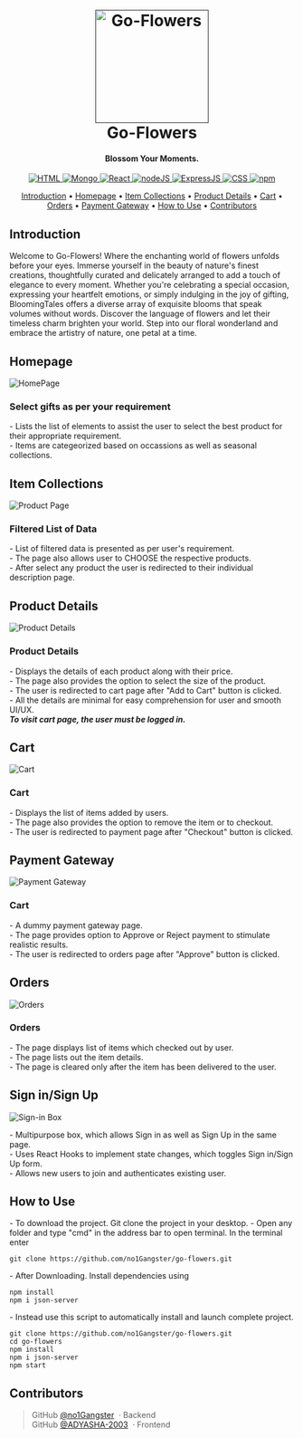 <h1 align="center">
  <br>
  <a href=""><img src="./public/go-flowers.png" alt="Go-Flowers" width="200"></a>
  <br>
  Go-Flowers
  <br>
</h1>

<h4 align="center">Blossom Your Moments.</h4>


<div align="center">
    <a href = "https://en.wikipedia.org/wiki/HTML">
        <img src = "https://img.shields.io/badge/HTML-HTML5-orange" alt = "HTML" />
    </a>
    <a href = "https://en.wikipedia.org/wiki/MongoDB">
        <img src = "https://img.shields.io/badge/mongo-DB-09934e" alt = "Mongo" />
    </a>
    <a href = "https://en.wikipedia.org/wiki/React_(software)">
        <img src = "https://img.shields.io/badge/React-JS-50e4fe" alt = "React" />
    </a>
    <a href = "https://en.wikipedia.org/wiki/Node.js">
        <img src = "https://img.shields.io/badge/node-JS-8bc500" alt = "nodeJS" />
    </a>
    <a href = "https://en.wikipedia.org/wiki/Express.js">
        <img src = "https://img.shields.io/badge/Express-JS-f3e024" alt = "ExpressJS" />
    </a>
    <a href = "https://en.wikipedia.org/wiki/CSS">
        <img src = "https://img.shields.io/badge/CSS-CSS3-blue" alt = "CSS" />
    </a>
    <a href = "https://en.wikipedia.org/wiki/Npm">
        <img src = "https://img.shields.io/badge/npm-9.7.2-red" alt = "npm" />
    </a>
</div>

<p align="center">
  <a href="#introduction">Introduction</a> •
  <a href="#homepage">Homepage</a> •
  <a href="#item-collections">Item Collections</a> •
  <a href="#product-details">Product Details</a> •
  <a href="#cart">Cart</a> •
  <a href="#orders">Orders</a> •
  <a href="#payment">Payment Gateway</a> •
  <a href="#how-to-use">How to Use</a> •
  <a href="#contributors">Contributors</a>
</p>


## Introduction
<p>
Welcome to Go-Flowers! Where the enchanting world of flowers unfolds before your eyes. Immerse yourself in the beauty of nature's finest creations, thoughtfully curated and delicately arranged to add a touch of elegance to every moment. Whether you're celebrating a special occasion, expressing your heartfelt emotions, or simply indulging in the joy of gifting, BloomingTales offers a diverse array of exquisite blooms that speak volumes without words. Discover the language of flowers and let their timeless charm brighten your world. Step into our floral wonderland and embrace the artistry of nature, one petal at a time.
<p>


## Homepage

<img src = "./public/homepage.jpeg" alt = "HomePage" />
<h3>Select gifts as per your requirement</h3>

<p>- Lists the list of elements to assist the user to select the best product for their appropriate requirement.<br>- Items are categeorized based on occassions as well as seasonal collections.</p>


## Item Collections

<img src = "./public/product-page.jpeg" alt = "Product Page">
<h3>Filtered List of Data</h3>
<p>
- List of filtered data is presented as per user's requirement.<br>
- The page also allows user to CHOOSE the respective products.<br>
- After select any product the user is redirected to their individual description page.<br>
</p>

## Product Details

<img src = "./public/desc-page.jpeg" alt = "Product Details">
<h3>Product Details</h3>
<p>
- Displays the details of each product along with their price.<br>
- The page also provides the option to select the size of the product.<br>
- The user is redirected to cart page after "Add to Cart" button is clicked.<br>
- All the details are minimal for easy comprehension for user and smooth UI/UX.<br>
<b><i>To visit cart page, the user must be logged in.</i></b>
</p>

## Cart

<img src = "./public/cart.jpeg" alt = "Cart">
<h3>Cart</h3>
<p>
- Displays the list of items added by users.<br>
- The page also provides the option to remove the item or to checkout.<br>
- The user is redirected to payment page after "Checkout" button is clicked.<br>
</p>

## Payment Gateway

<img src = "./public/payment.jpeg" alt = "Payment Gateway">
<h3>Cart</h3>
<p>
- A dummy payment gateway page.<br>
- The page provides option to Approve or Reject payment to stimulate realistic results.<br>
- The user is redirected to orders page after "Approve" button is clicked.<br>
</p>

## Orders

<img src = "./public/orders.jpeg" alt = "Orders">
<h3>Orders</h3>
<p>
- The page displays list of items which checked out by user.<br>
- The page lists out the item details.<br>
- The page is cleared only after the item has been delivered to the user.<br>
</p>

## Sign in/Sign Up


<img src = "./public/signin.jpeg" alt = "Sign-in Box">

<p>
- Multipurpose box, which allows Sign in as well as Sign Up in the same page.<br>
- Uses React Hooks to implement state changes, which toggles Sign in/Sign Up form.<br>
- Allows new users to join and authenticates existing user.
<p>

## How to Use

<p>
  - To download the project. Git clone the project in your desktop.
  - Open any folder and type "cmd" in the address bar to open terminal. In the terminal enter
</p>

```npm
git clone https://github.com/no1Gangster/go-flowers.git
```

<p>
  - After Downloading. Install dependencies using

  ```npm
npm install
npm i json-server

```
</p>

<p>
 - Instead use this script to automatically install and launch complete project.

  ```npm
git clone https://github.com/no1Gangster/go-flowers.git
cd go-flowers
npm install
npm i json-server
npm start

```
</p>
  
## Contributors


>GitHub [@no1Gangster](https://github.com/no1Gangster) &nbsp;&middot;&nbsp;Backend<br>
>GitHub [@ADYASHA-2003](https://github.com/ADYASHA-2003) &nbsp;&middot;&nbsp;Frontend<br>

